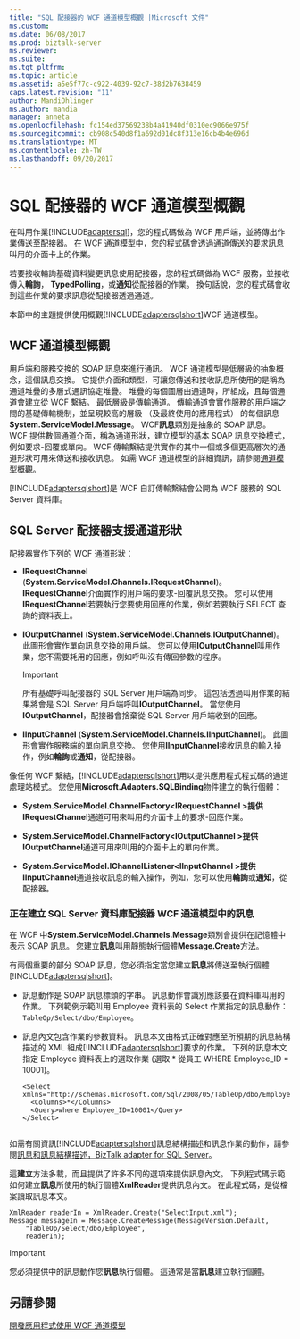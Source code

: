 ```yaml
---
title: "SQL 配接器的 WCF 通道模型概觀 |Microsoft 文件"
ms.custom: 
ms.date: 06/08/2017
ms.prod: biztalk-server
ms.reviewer: 
ms.suite: 
ms.tgt_pltfrm: 
ms.topic: article
ms.assetid: a5e5f77c-c922-4039-92c7-38d2b7638459
caps.latest.revision: "11"
author: MandiOhlinger
ms.author: mandia
manager: anneta
ms.openlocfilehash: fc154ed37569238b4a41940df0310ec9066e975f
ms.sourcegitcommit: cb908c540d8f1a692d01dc8f313e16cb4b4e696d
ms.translationtype: MT
ms.contentlocale: zh-TW
ms.lasthandoff: 09/20/2017
---
```

# <a name="overview-of-the-wcf-channel-model-with-the-sql-adapter"></a>SQL 配接器的 WCF 通道模型概觀
在叫用作業[!INCLUDE[adaptersql](../../includes/adaptersql-md.md)]，您的程式碼做為 WCF 用戶端，並將傳出作業傳送至配接器。 在 WCF 通道模型中，您的程式碼會透過通道傳送的要求訊息叫用的介面卡上的作業。  
  
 若要接收輪詢基礎資料變更訊息使用配接器，您的程式碼做為 WCF 服務，並接收傳入**輪詢**， **TypedPolling**，或**通知**從配接器的作業。 換句話說，您的程式碼會收到這些作業的要求訊息從配接器透過通道。  
  
 本節中的主題提供使用概觀[!INCLUDE[adaptersqlshort](../../includes/adaptersqlshort-md.md)]WCF 通道模型。  
  
## <a name="wcf-channel-model-overview"></a>WCF 通道模型概觀  
 用戶端和服務交換的 SOAP 訊息來進行通訊。 WCF 通道模型是低層級的抽象概念，這個訊息交換。 它提供介面和類型，可讓您傳送和接收訊息所使用的是稱為通道堆疊的多層式通訊協定堆疊。 堆疊的每個圖層由通道時，所組成，且每個通道會建立從 WCF 繫結。 最低層級是傳輸通道。 傳輸通道會實作服務的用戶端之間的基礎傳輸機制，並呈現較高的層級 （及最終使用的應用程式） 的每個訊息**System.ServiceModel.Message**。 WCF**訊息**類別是抽象的 SOAP 訊息。 WCF 提供數個通道介面，稱為通道形狀，建立模型的基本 SOAP 訊息交換模式，例如要求-回覆或單向。 WCF 傳輸繫結提供實作的其中一個或多個更高層次的通道形狀可用來傳送和接收訊息。 如需 WCF 通道模型的詳細資訊，請參閱[通道模型概觀](https://msdn.microsoft.com/library/ms729840.aspx)。
  
 [!INCLUDE[adaptersqlshort](../../includes/adaptersqlshort-md.md)]是 WCF 自訂傳輸繫結會公開為 WCF 服務的 SQL Server 資料庫。  
  
## <a name="supported-channel-shapes-for-the-sql-server-adapter"></a>SQL Server 配接器支援通道形狀  
 配接器實作下列的 WCF 通道形狀：  
  
-   **IRequestChannel** (**System.ServiceModel.Channels.IRequestChannel**)。 **IRequestChannel**介面實作的用戶端的要求-回覆訊息交換。 您可以使用**IRequestChannel**若要執行您要使用回應的作業，例如若要執行 SELECT 查詢的資料表上。  
  
-   **IOutputChannel** (**System.ServiceModel.Channels.IOutputChannel**)。 此圖形會實作單向訊息交換的用戶端。 您可以使用**IOutputChannel**叫用作業，您不需要耗用的回應，例如呼叫沒有傳回參數的程序。  
  
    > [!IMPORTANT]
    >  所有基礎呼叫配接器的 SQL Server 用戶端為同步。 這包括透過叫用作業的結果將會是 SQL Server 用戶端呼叫**IOutputChannel**。 當您使用**IOutputChannel**，配接器會捨棄從 SQL Server 用戶端收到的回應。  
  
-   **IInputChannel** (**System.ServiceModel.Channels.IInputChannel**)。 此圖形會實作服務端的單向訊息交換。 您使用**IInputChannel**接收訊息的輸入操作，例如**輪詢**或**通知**，從配接器。  
  
 像任何 WCF 繫結，[!INCLUDE[adaptersqlshort](../../includes/adaptersqlshort-md.md)]用以提供應用程式程式碼的通道處理站模式。 您使用**Microsoft.Adapters.SQLBinding**物件建立的執行個體：  
  
-   **System.ServiceModel.ChannelFactory\<IRequestChannel >**提供**IRequestChannel**通道可用來叫用的介面卡上的要求-回應作業。  
  
-   **System.ServiceModel.ChannelFactory\<IOutputChannel >**提供**IOutputChannel**通道可用來叫用的介面卡上的單向作業。  
  
-   **System.ServiceModel.IChannelListener\<IInputChannel >**提供**IInputChannel**通道接收訊息的輸入操作，例如，您可以使用**輪詢**或**通知**，從配接器。  
  
### <a name="creating-messages-for-the-sql-server-database-adapter-in-the-wcf-channel-model"></a>正在建立 SQL Server 資料庫配接器 WCF 通道模型中的訊息  
 在 WCF 中**System.ServiceModel.Channels.Message**類別會提供在記憶體中表示 SOAP 訊息。 您建立**訊息**叫用靜態執行個體**Message.Create**方法。  
  
 有兩個重要的部分 SOAP 訊息，您必須指定當您建立**訊息**將傳送至執行個體[!INCLUDE[adaptersqlshort](../../includes/adaptersqlshort-md.md)]。  
  
-   訊息動作是 SOAP 訊息標頭的字串。 訊息動作會識別應該要在資料庫叫用的作業。 下列範例示範叫用 Employee 資料表的 Select 作業指定的訊息動作： `TableOp/Select/dbo/Employee`。  
  
-   訊息內文包含作業的參數資料。 訊息本文由格式正確對應至所預期的訊息結構描述的 XML 組成[!INCLUDE[adaptersqlshort](../../includes/adaptersqlshort-md.md)]要求的作業。 下列的訊息本文指定 Employee 資料表上的選取作業 (選取 * 從員工 WHERE Employee_ID = 10001)。  
  
    ```  
    <Select xmlns="http://schemas.microsoft.com/Sql/2008/05/TableOp/dbo/Employee">  
      <Columns>*</Columns>  
      <Query>where Employee_ID=10001</Query>  
    </Select>  
  
    ```  
  
 如需有關資訊[!INCLUDE[adaptersqlshort](../../includes/adaptersqlshort-md.md)]訊息結構描述和訊息作業的動作，請參閱[訊息和訊息結構描述，BizTalk adapter for SQL Server](../../adapters-and-accelerators/adapter-sql/messages-and-message-schemas-for-biztalk-adapter-for-sql-server.md)。  
  
 這**建立**方法多載，而且提供了許多不同的選項來提供訊息內文。 下列程式碼示範如何建立**訊息**所使用的執行個體**XmlReader**提供訊息內文。 在此程式碼，是從檔案讀取訊息本文。  
  
```  
XmlReader readerIn = XmlReader.Create("SelectInput.xml");  
Message messageIn = Message.CreateMessage(MessageVersion.Default,  
    "TableOp/Select/dbo/Employee",  
    readerIn);  
```  
  
> [!IMPORTANT]
>  您必須提供中的訊息動作您**訊息**執行個體。 這通常是當**訊息**建立執行個體。  
  
## <a name="see-also"></a>另請參閱  
[開發應用程式使用 WCF 通道模型](../../adapters-and-accelerators/adapter-sql/develop-sql-applications-using-the-wcf-channel-model.md)